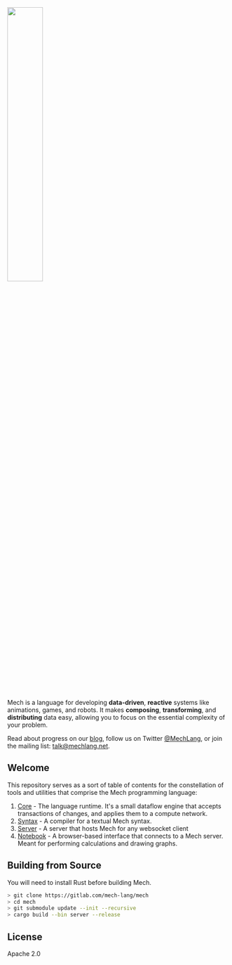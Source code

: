 <img width="40%" height="40%" src="https://mechlang.net/img/logo.png">

Mech is a language for developing **data-driven**, **reactive** systems like animations, games, and robots. It makes **composing**, **transforming**, and **distributing** data easy, allowing you to focus on the essential complexity of your problem. 

Read about progress on our [blog](https://mechlang.net/blog/), follow us on Twitter [@MechLang](https://twitter.com/MechLang), or join the mailing list: [talk@mechlang.net](https://mechlang.net/page/community/).

## Welcome

This repository serves as a sort of table of contents for the constellation of tools and utilities that comprise the Mech programming language:

1. [Core](https://gitlab.com/mech-lang/core) - The language runtime. It's a small dataflow engine that accepts transactions of changes, and applies them to a compute network.  
2. [Syntax](https://gitlab.com/mech-lang/syntax) - A compiler for a textual Mech syntax.
3. [Server](https://gitlab.com/mech-lang/server) - A server that hosts Mech for any websocket client
4. [Notebook](https://gitlab.com/mech-lang/notebook) - A browser-based interface that connects to a Mech server. Meant for performing calculations and drawing graphs.

## Building from Source

You will need to install Rust before building Mech.

```bash
> git clone https://gitlab.com/mech-lang/mech
> cd mech
> git submodule update --init --recursive
> cargo build --bin server --release
```

## License

Apache 2.0
